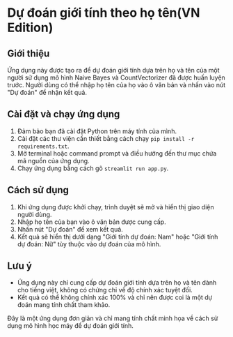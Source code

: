 # Dự đoán giới tính theo họ tên(VN Edition)

## Giới thiệu
Ứng dụng này được tạo ra để dự đoán giới tính dựa trên họ và tên của một người sử dụng mô hình Naive Bayes và CountVectorizer đã được huấn luyện trước. Người dùng có thể nhập họ tên của họ vào ô văn bản và nhấn vào nút "Dự đoán" để nhận kết quả.

## Cài đặt và chạy ứng dụng
1. Đảm bảo bạn đã cài đặt Python trên máy tính của mình.
2. Cài đặt các thư viện cần thiết bằng cách chạy `pip install -r requirements.txt`.
3. Mở terminal hoặc command prompt và điều hướng đến thư mục chứa mã nguồn của ứng dụng.
4. Chạy ứng dụng bằng cách gõ `streamlit run app.py`.

## Cách sử dụng
1. Khi ứng dụng được khởi chạy, trình duyệt sẽ mở và hiển thị giao diện người dùng.
2. Nhập họ tên của bạn vào ô văn bản được cung cấp.
3. Nhấn nút "Dự đoán" để xem kết quả.
4. Kết quả sẽ hiển thị dưới dạng "Giới tính dự đoán: Nam" hoặc "Giới tính dự đoán: Nữ" tùy thuộc vào dự đoán của mô hình.

## Lưu ý
- Ứng dụng này chỉ cung cấp dự đoán giới tính dựa trên họ và tên dành cho tiếng việt, không có chứng chỉ về độ chính xác tuyệt đối.
- Kết quả có thể không chính xác 100% và chỉ nên được coi là một dự đoán mang tính chất tham khảo.

Đây là một ứng dụng đơn giản và chỉ mang tính chất minh họa về cách sử dụng mô hình học máy để dự đoán giới tính.
